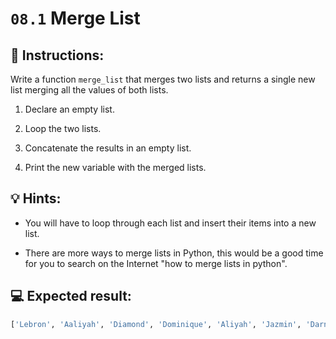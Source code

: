 # `08.1` Merge List

## 📝 Instructions:

Write a function `merge_list` that merges two lists and returns a single new list merging all the values of both lists.

 1. Declare an empty list.

 2. Loop the two lists.

 3. Concatenate the results in an empty list.

 4. Print the new variable with the merged lists.

 ## 💡 Hints:

+ You will have to loop through each list and insert their items into a new list.

+ There are more ways to merge lists in Python, this would be a good time for you to search on the Internet "how to merge lists in python".

 ## 💻 Expected result:

```py
['Lebron', 'Aaliyah', 'Diamond', 'Dominique', 'Aliyah', 'Jazmin', 'Darnell', 'Lucas', 'Jake', 'Scott', 'Amy', 'Molly', 'Hannah', 'Lucas']
```

